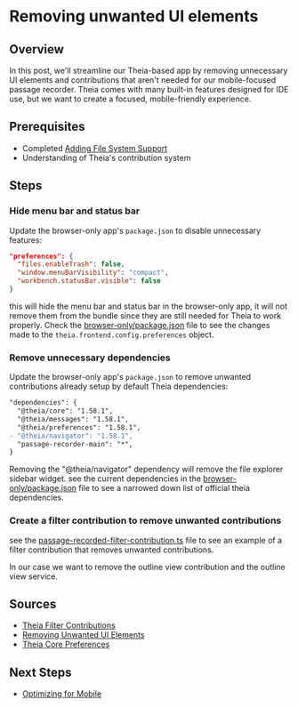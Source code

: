 # Removing unwanted UI elements

## Overview

In this post, we'll streamline our Theia-based app by removing unnecessary UI elements and contributions that aren't needed for our mobile-focused passage recorder. Theia comes with many built-in features designed for IDE use, but we want to create a focused, mobile-friendly experience.

## Prerequisites

- Completed [Adding File System Support](5-adding-file-system-support.md)
- Understanding of Theia's contribution system

## Steps

### Hide menu bar and status bar

Update the browser-only app's `package.json` to disable unnecessary features:

```json
"preferences": {
  "files.enableTrash": false,
  "window.menuBarVisibility": "compact",
  "workbench.statusBar.visible": false
}
```

this will hide the menu bar and status bar in the browser-only app, it will not remove them from the bundle since they are still needed for Theia to work properly. Check the [browser-only/package.json](../browser-only/package.json) file to see the changes made to the `theia.frontend.config.preferences` object.

### Remove unnecessary dependencies

Update the browser-only app's `package.json` to remove unwanted contributions already setup by default Theia dependencies:

```diff
"dependencies": {
  "@theia/core": "1.58.1",
  "@theia/messages": "1.58.1",
  "@theia/preferences": "1.58.1",
- "@theia/navigator": "1.58.1",
  "passage-recorder-main": "*",
}
```

Removing the "@theia/navigator" dependency will remove the file explorer sidebar widget.
see the current dependencies in the [browser-only/package.json](../browser-only/package.json) file to see a narrowed down list of official theia dependencies.

### Create a filter contribution to remove unwanted contributions

see the [passage-recorded-filter-contribution.ts](../passage-recorder-main/src/browser/passage-recorded-filter-contribution.ts) file to see an example of a filter contribution that removes unwanted contributions.

In our case we want to remove the outline view contribution and the outline view service.

## Sources

- [Theia Filter Contributions](https://theia-ide.org/docs/contribution_filter/)
- [Removing Unwanted UI Elements](https://github.com/eclipse-theia/theia/discussions/12676#discussioncomment-6332817)
- [Theia Core Preferences](https://github.com/eclipse-theia/theia/blob/32ed77fa7fea9503be9b6f0b95247d04fccb83a9/packages/core/src/browser/core-preferences.ts)

## Next Steps

- [Optimizing for Mobile](7-optimizing-for-mobile.md)
